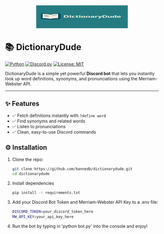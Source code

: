 <p align="center">
  <img src="images/dictionarydude_banner_800x200.png" alt="DictionaryDude Banner" width="300">
</p>



# 📚 DictionaryDude

[![Python](https://img.shields.io/badge/python-3.10+-blue.svg)](https://www.python.org/)
[![Discord.py](https://img.shields.io/badge/discord.py-2.0+-blueviolet.svg)](https://discordpy.readthedocs.io/)
[![License: MIT](https://img.shields.io/badge/License-MIT-yellow.svg)](LICENSE)

DictionaryDude is a simple yet powerful **Discord bot** that lets you instantly look up word definitions, synonyms, and pronunciations using the Merriam-Webster API.  

---

## ✨ Features
- ✅ Fetch definitions instantly with `?define word`
- ✅ Find synonyms and related words
- ✅ Listen to pronunciations
- ✅ Clean, easy-to-use Discord commands

## ⚙️ Installation

1. Clone the repo:
   ```bash
   git clone https://github.com/bannedb/dictionarydude.git
   cd dictionarydude
   
2. Install dependencies
   ```bash
   pip install -r requirements.txt

4. Add your Discord Bot Token and Merriam-Webster API Key to a .env file:
   ```bash
   DISCORD_TOKEN=your_discord_token_here
   MW_API_KEY=your_api_key_here


5. Run the bot by typing in 'python bot.py' into the console and enjoy!
